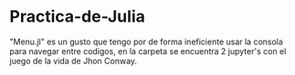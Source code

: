 # Practica-de-Julia
"Menu.jl" es un gusto que tengo por de forma ineficiente usar la consola para
navegar entre codigos, en la carpeta se encuentra 2 jupyter's con el juego de
la vida de Jhon Conway.
